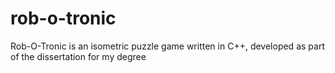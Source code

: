 rob-o-tronic
============

Rob-O-Tronic is an isometric puzzle game written in C++, developed as part of the dissertation for my degree
